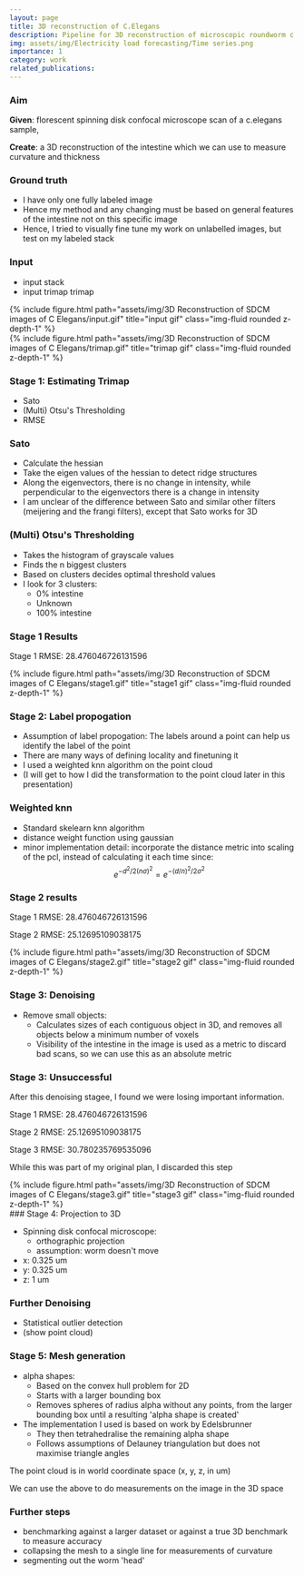 ```yaml
---
layout: page
title: 3D reconstruction of C.Elegans 
description: Pipeline for 3D reconstruction of microscopic roundworm c.elegans using Spinning Disc Confocal Microscope images
img: assets/img/Electricity load forecasting/Time series.png
importance: 1
category: work
related_publications:
---
```


### Aim

**Given**: florescent spinning disk confocal microscope scan of a c.elegans sample, 

**Create**: a 3D reconstruction of the intestine which we can use to measure curvature and thickness

### Ground truth

- I have only one fully labeled image
- Hence my method and any changing must be based on general features of the intestine not on this specific image
- Hence, I tried to visually fine tune my work on unlabelled images, but test on my labeled stack

### Input

- input stack
- input trimap trimap


<div class="row justify-content-sm-center">
    <div class="col-sm mt-3 mt-md-0">
        {% include figure.html path="assets/img/3D Reconstruction of SDCM images of C Elegans/input.gif" title="input gif" class="img-fluid rounded z-depth-1" %}
    </div>
    <div class="col-sm mt-3 mt-md-0">
        {% include figure.html path="assets/img/3D Reconstruction of SDCM images of C Elegans/trimap.gif" title="trimap gif" class="img-fluid rounded z-depth-1" %}
    </div>
</div>

### Stage 1: Estimating Trimap

- Sato
- (Multi) Otsu's Thresholding
- RMSE

### Sato

- Calculate the hessian
- Take the eigen values of the hessian to detect ridge structures
- Along the eigenvectors, there is no change in intensity, while perpendicular to the eigenvectors there is a change in intensity
- I am unclear of the difference between Sato and similar other filters (meijering and the frangi filters), except that Sato works for 3D

### (Multi) Otsu's Thresholding

- Takes the histogram of grayscale values
- Finds the n biggest clusters
- Based on clusters decides optimal threshold values
- I look for 3 clusters:
	- 0% intestine
	- Unknown
	- 100% intestine

### Stage 1 Results
Stage 1 RMSE: 28.476046726131596

<div class="row justify-content-sm-center">
    <div class="col-sm mt-3 mt-md-0">
        {% include figure.html path="assets/img/3D Reconstruction of SDCM images of C Elegans/stage1.gif" title="stage1 gif" class="img-fluid rounded z-depth-1" %}
    </div>
</div>

### Stage 2: Label propogation

- Assumption of label propogation: The labels around a point can help us identify the label of the point
- There are many ways of defining locality and finetuning it
- I used a weighted knn algorithm on the point cloud
- (I will get to how I did the transformation to the point cloud later in this presentation)

### Weighted knn

- Standard skelearn knn algorithm
- distance weight function using gaussian
- minor implementation detail:
incorporate the distance metric into scaling of the pcl, instead of calculating it each time since:
$$e^{-d^{2}/2 (n\sigma)^{2}} = e^{-(d/n)^{2}/2 \sigma^{2}}$$

### Stage 2 results
Stage 1 RMSE: 28.476046726131596

Stage 2 RMSE: 25.12695109038175

<div class="row justify-content-sm-center">
    <div class="col-sm mt-3 mt-md-0">
        {% include figure.html path="assets/img/3D Reconstruction of SDCM images of C Elegans/stage2.gif" title="stage2 gif" class="img-fluid rounded z-depth-1" %}
    </div>
</div>


### Stage 3: Denoising
- Remove small objects:
	- Calculates sizes of each contiguous object in 3D, and removes all objects below a minimum number of voxels
	- Visibility of the intestine in the image is used as a metric to discard bad scans, so we can use this as an absolute metric

### Stage 3: Unsuccessful

After this denoising stagee, I found we were losing important information. 

Stage 1 RMSE: 28.476046726131596

Stage 2 RMSE: 25.12695109038175

Stage 3 RMSE: 30.780235769535096

While this was part of my original plan, I discarded this step

<div class="row justify-content-sm-center">
    <div class="col-sm mt-3 mt-md-0">
        {% include figure.html path="assets/img/3D Reconstruction of SDCM images of C Elegans/stage3.gif" title="stage3 gif" class="img-fluid rounded z-depth-1" %}
    </div>
</div>
### Stage 4: Projection to 3D

- Spinning disk confocal microscope:
	- orthographic projection
	- assumption: worm doesn't move
- x: 0.325 um
- y: 0.325 um
- z: 1 um

### Further Denoising

- Statistical outlier detection
- (show point cloud)

### Stage 5: Mesh generation

- alpha shapes:
	- Based on the convex hull problem for 2D
	- Starts with a larger bounding box
	- Removes spheres of radius alpha without any points, from the larger bounding box until a resulting 'alpha shape is created'
- The implementation I used is based on work by Edelsbrunner
	- They then tetrahedralise the remaining alpha shape
	- Follows assumptions of Delauney triangulation but does not maximise triangle angles 

The point cloud is in world coordinate space (x, y, z, in um)

We can use the above to do measurements on the image in the 3D space

### Further steps
- benchmarking against a larger dataset or against a true 3D benchmark to measure accuracy
- collapsing the mesh to a single line for measurements of curvature
- segmenting out the worm 'head'
